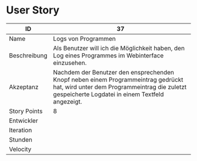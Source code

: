# User Story

| ID         |37|
|-|-|
|Name        |Logs von Programmen|
|Beschreibung|Als Benutzer will ich die Möglichkeit haben, den Log eines Programmes im Webinterface einzusehen.|
|Akzeptanz   |Nachdem der Benutzer den ensprechenden Knopf neben einem Programmeintrag gedrückt hat, wird unter dem Programmeintrag die zuletzt gespeicherte Logdatei in einem Textfeld angezeigt.|
|Story Points|8|
|Entwickler  ||
|Iteration   ||
|Stunden     ||
|Velocity    ||
